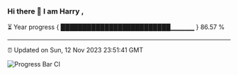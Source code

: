 ### Hi there 👋 I am Harry , 

⏳ Year progress { █████████████████████████▁▁▁▁▁ } 86.57 %

---

⏰ Updated on Sun, 12 Nov 2023 23:51:41 GMT

![Progress Bar CI](https://github.com/duykhang68/duykhang68/workflows/Progress%20Bar%20CI/badge.svg)
